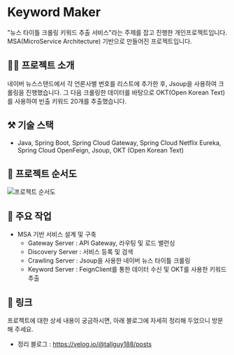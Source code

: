 # Keyword Maker

"뉴스 타이틀 크롤링 키워드 추출 서비스"라는 주제를 잡고 진행한 개인프로젝트입니다. MSA(MicroService Architecture) 기반으로 만들어진 프로젝트입니다. 

## 👨‍🏫 프로젝트 소개 

네이버 뉴스스탠드에서 각 언론사별 번호를 리스트에 추가한 후, Jsoup을 사용하여 크롤링을 진행했습니다. 그 다음 크롤링한 데이터를 바탕으로 OKT(Open Korean Text)를 사용하여 빈출 키워드 20개를 추출했습니다.

## ⚒️ 기술 스택
- Java, Spring Boot, Spring Cloud Gateway, Spring Cloud Netflix Eureka, Spring Cloud OpenFeign, Jsoup, OKT (Open Korean Text)

## 📝 프로젝트 순서도
![프로젝트 순서도](https://github.com/tallguy188/Keyword_Maker/assets/80328668/46b3be85-5948-46f4-9ae7-7020a5ad5864)

## 📌 주요 작업
- MSA 기반 서비스 설계 및 구축
  - Gateway Server : API Gateway, 라우팅 및 로드 밸런싱
  - Discovery Server : 서비스 등록 및 검색
  - Crawling Server : Jsoup을 사용한 네이버 뉴스 타이틀 크롤링
  - Keyword Server : FeignClient를 통한 데이터 수신 및 OKT를 사용한 키워드 추출
 
## 🔗 링크

프로젝트에 대한 상세 내용이 궁금하시면, 아래 블로그에 자세히 정리해 두었으니 방문해 주세요.

- 정리 블로그 : https://velog.io/@tallguy188/posts
